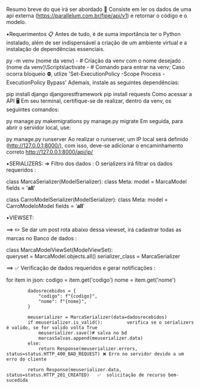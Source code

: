 Resumo breve do que irá ser abordado 📌
Consiste em ler os dados de uma api externa (https://parallelum.com.br/fipe/api/v1) e retornar o código e o modelo.

▪️Requerimentos 📋
Antes de tudo, é de suma importância ter o Python instalado, além de ser indispensável a criação de um ambiente virtual e a instalação de dependências essenciais.

py -m venv (nome da venv) - # Criação da venv com o nome desejado
.\(nome da venv)\Scripts\activate - # Comando para entrar na venv; Caso ocorra bloqueio ⛔, utlize 'Set-ExecutionPolicy -Scope Process -ExecutionPolicy Bypass'
Ademais, instale as seguintes dependências:

pip install django djangorestframework
pip install requests
Como acessar a API 🖥️
Em seu terminal, certifique-se de realizar, dentro da venv, os seguintes comandos:

py manage.py makemigrations
py manage.py migrate
Em seguida, para abrir o servidor local, use:

py manage.py runserver
Ao realizar o runserver, um IP local será definido (http://127.0.0.1:8000/), com isso, deve-se adicionar o encaminhamento correto http://127.0.0.1:8000/api/ip/

▪️SERIALIZERS: 
=> Filtro dos dados : O serializers irá filtrar os dados requeridos :

class MarcaSerializer(ModelSerializer):
    class Meta:
        model = MarcaModel
        fields = '__all__'


class CarroModelSerializer(ModelSerializer):
    class Meta:
        model = CarroModeloModel
        fields = '__all__'

▪️VIEWSET:

==> ✏️ Se dar um post rota abaixo dessa viewset, irá cadastrar todas as marcas no Banco de dados :

class MarcaModelViewSet(ModelViewSet):   
    queryset = MarcaModel.objects.all()
    serializer_class = MarcaSerializer

==> ✅ Verificação de dados requeridos e gerar notificações :

for item in json:
            codigo = item.get('codigo')
            nome = item.get('nome')

            dadosrecebidos = {
                "codigo": f"{codigo}",
                "nome": f"{nome}", 
            }
        
            meuserializer = MarcaSerializer(data=dadosrecebidos)
            if meuserializer.is_valid():         verifica se o serializers é valido, se for valido volta True
                meuserializer.save()# salva no bd
                marcasSalvas.append(meuserializer.data)
            else:
                return Response(meuserializer.errors, status=status.HTTP_400_BAD_REQUEST) ❌ Erro no servidor devido a um erro do cliente
            
            return Response(meuserializer.data, status=status.HTTP_201_CREATED)   ✅  solicitação de recurso bem-sucedida


